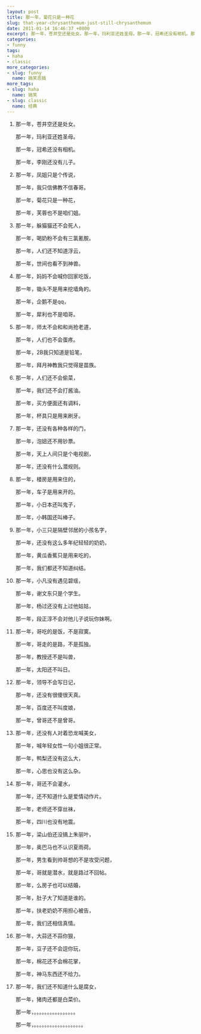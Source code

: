 ```yaml
---
layout: post
title: 那一年，菊花只是一种花
slug: that-year-chrysanthemum-just-still-chrysanthemum
date: 2011-01-14 16:46:37 +0800
excerpt: 那一年，苍井空还是处女。那一年，玛利亚还姓圣母。那一年，冠希还没有相机。那一年，李刚还没有儿子。
categories:
- funny
tags:
- haha
- classic
more_categories:
- slug: funny
  name: 搞笑恶搞
more_tags:
- slug: haha
  name: 搞笑
- slug: classic
  name: 经典
---
```



1. 那一年，苍井空还是处女。

	那一年，玛利亚还姓圣母。

	那一年，冠希还没有相机。

	那一年，李刚还没有儿子。


2. 那一年，凤姐只是个传说，

	那一年，我只信佛教不信春哥。

	那一年，菊花只是一种花，

	那一年，芙蓉也不是咱们姐。



3. 那一年，躲猫猫还不会死人，

	那一年，喝奶粉不会有三氯氰胺。

	那一年，人们还不知道浮云，

	那一年，世间也看不到神兽。



4. 那一年，妈妈不会喊你回家吃饭，

	那一年，锄头不是用来挖墙角的。

	那一年，企鹅不是qq，

	那一年，犀利也不是咱哥。



5. 那一年，师太不会和和尚抢老道，

	那一年，人们也不会蛋疼。

	那一年，2B我只知道是铅笔，

	那一年，拜月神教我只觉得是苗族。



6. 那一年，人们还不会偷菜，

	那一年，我们还不会打酱油。

	那一年，买方便面还有调料，

	那一年，杯具只是用来刷牙。



7. 那一年，还没有各种各样的门，

	那一年，泡妞还不用钞票。

	那一年，天上人间只是个电视剧，

	那一年，还没有什么潜规则。



8. 那一年，楼房是用来住的，

	那一年，车子是用来开的。

	那一年，小日本还叫鬼子，

	那一年，小韩国还叫棒子。



9. 那一年，小三只是隔壁邻居的小孩名字，

	那一年，还没有这么多年纪轻轻的奶奶，

	那一年，黄瓜香蕉只是用来吃的，

	那一年，我们都还不知道纠结。



10. 那一年，小凡没有遇见碧瑶，

	那一年，谢文东只是个学生。

	那一年，杨过还没有上过他姑姑，

	那一年，段正淳不会对他儿子说玩你妹啊。



11. 那一年，哥吃的是饭，不是寂寞。

	那一年，哥走的是路，不是孤独。

	那一年，教授还不是叫兽，

	那一年，太阳还不叫日。



12. 那一年，领导不会写日记，

	那一年，还没有很傻很天真。

	那一年，百度还不叫度娘，

	那一年，曾哥还不是曾哥。



13. 那一年，还没有人对着恐龙喊美女，

	那一年，喊年轻女性一句小姐很正常。

	那一年，鸭梨还没有这么大，

	那一年，心思也没有这么杂。


14. 那一年，哥还不会灌水，

	那一年，还不知道什么是爱情动作片。

	那一年，老师还不穿丝袜，

	那一年，四川也没有地震。



15. 那一年，梁山伯还没搞上朱丽叶，

	那一年，奥巴马也不认识夏雨荷。

	那一年，男生看到帅哥想的不是攻受问题，

	那一年，哥就是潜水，就是路过不回帖。

	那一年，么房子也可以结婚，

	那一年，肚子大了知道是谁的。

	那一年，扶老奶奶不用担心被告，

	那一年，我们还相信真情。



16. 那一年，大蒜还不蒜你狠，

	那一年，豆子还不会逗你玩，

	那一年，棉花还不会棉花掌，

	那一年，神马东西还不给力。



17. 那一年，我们还不知道什么是腐女，

	那一年，猪肉还都是白菜价。

	那一年，。。。。。。。。。。。。。。。。

	那一年，。。。。。。。。。。。。。。。。。。。

